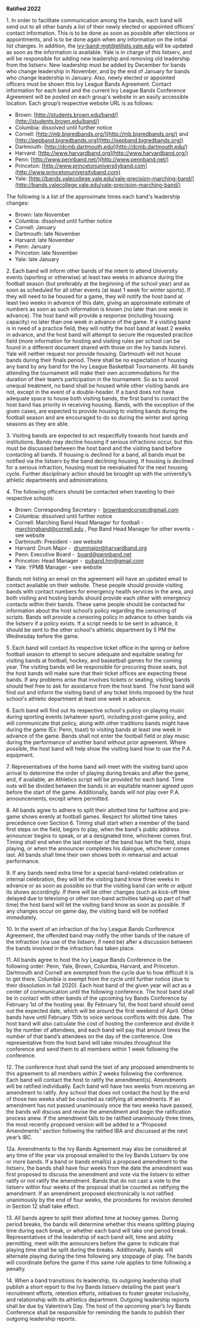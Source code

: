 **Ratified 2022**

1\. In order to facilitate communication among the bands, each band will send out to all other bands a list of their newly elected or appointed officers’ contact information. This is to be done as soon as possible after elections or appointments, and is to be done again when any information on the initial list changes. In addition, the [ivy-band-mgt@elilists.yale.edu](mailto:ivy-band-mgt@elilists.yale.edu) will be updated as soon as the information is available. Yale is in charge of this listserv, and will be responsible for adding new leadership and removing old leadership from the listserv. New leadership must be added by December for bands who change leadership in November, and by the end of January for bands who change leadership in January. Also, newly elected or appointed officers must be shown this Ivy League Bands Agreement. Contact information for each band and the current Ivy League Bands Conference Agreement will be posted on each group's website in an easily accessible location. Each group’s respective website URL is as follows:

- Brown: [http://students.brown.edu/band/](http://students.brown.edu/band/)
- Columbia: dissolved until further notice
- Cornell: [http://mb.bigredbands.org/](http://mb.bigredbands.org/) and [http://pepband.bigredbands.org](http://pepband.bigredbands.org/)
- Dartmouth: [http://dcmb.dartmouth.edu](http://dcmb.dartmouth.edu/)
- Harvard: [http://www.harvardband.org](http://www.harvardband.org/)
- Penn: [http://www.pennband.net/](http://www.pennband.net/)
- Princeton: [http://www.princetonuniversityband.com](http://www.princetonuniversityband.com)
- Yale: [http://bands.yalecollege.yale.edu/yale-precision-marching-band/](http://bands.yalecollege.yale.edu/yale-precision-marching-band/)

The following is a list of the approximate times each band's leadership changes:

- Brown: late November
- Columbia: dissolved until further notice
- Cornell: January
- Dartmouth: late November
- Harvard: late November
- Penn: January
- Princeton: late November
- Yale: late January

2\. Each band will inform other bands of the intent to attend University events (sporting or otherwise) at least two weeks in advance during the football season (but preferably at the beginning of the school year) and as soon as scheduled for all other events (at least 1 week for winter sports). If they will need to be housed for a game, they will notify the host band at least two weeks in advance of this date, giving an approximate estimate of numbers as soon as such information is known (no later than one week in advance). The host band will provide a response (including housing capacity) no later than one week in advance of the game. If a visiting band is in need of a practice field, they will notify the host band at least 2 weeks in advance, and the host band will attempt to secure the requested practice field (more information for hosting and visiting rules per school can be found in a different document shared with those on the Ivy bands listsrv). Yale will neither request nor provide housing. Dartmouth will not house bands during their finals period. There shall be no expectation of housing any band by any band for the Ivy League Basketball Tournaments. All bands attending the tournament will make their own accommodations for the duration of their team’s participation in the tournament. So as to avoid unequal treatment, no band shall be housed while other visiting bands are not, except in the event of a double-header. If a band does not have adequate space to house both visiting bands, the first band to contact the host band has priority in receiving housing. Bands, with the exception of the given cases, are expected to provide housing to visiting bands during the football season and are encouraged to do so during the winter and spring seasons as they are able.

3\. Visiting bands are expected to act respectfully towards host bands and institutions. Bands may decline housing if serious infractions occur, but this must be discussed between the host band and the visiting band before contacting all bands. If housing is declined for a band, all bands must be notified via the listserv by the band declining housing. If housing is declined for a serious infraction, housing must be reevaluated for the next housing cycle. Further disciplinary action should be brought up with the university’s athletic departments and administrations.

4\. The following officers should be contacted when traveling to their respective schools:

- Brown: Corresponding Secretary -  [brownbandcorsec@gmail.com](mailto:brownbandcorsec@gmail.com)
- Columbia: dissolved until further notice
- Cornell: Marching Band Head Manager for football -  [marchingband@cornell.edu](mailto:marchingband@cornell.edu) , Pep Band Head Manager for other events - see website
- Dartmouth: President - see website
- Harvard: Drum Major -  [drummajor@harvardband.org](mailto:drummajor@harvardband.org)
- Penn: Executive Board -  [board@pennband.net](mailto:board@pennband.net)
- Princeton: Head Manager -  [puband.hm@gmail.com](mailto:puband.hm@gmail.com)
- Yale: YPMB Manager - see website

Bands not listing an email on the agreement will have an updated email to contact available on their website. These people should provide visiting bands with contact numbers for emergency health services in the area, and both visiting and hosting bands should provide each other with emergency contacts within their bands. These same people should be contacted for information about the host school’s policy regarding the censoring of scripts. Bands will provide a censoring policy in advance to other bands via the listserv if a policy exists. If a script needs to be sent in advance, it should be sent to the other school's athletic department by 5 PM the Wednesday before the game.

5\. Each band will contact its respective ticket office in the spring or before football season to attempt to secure adequate and equitable seating for visiting bands at football, hockey, and basketball games for the coming year. The visiting bands will be responsible for procuring those seats, but the host bands will make sure that their ticket offices are expecting these bands. If any problems arise that involves tickets or seating, visiting bands should feel free to ask for assistance from the host band. The host band will find out and inform the visiting band of any ticket limits imposed by the host school's athletic department at least one week in advance.

6\. Each band will find out its respective school's policy on playing music during sporting events (whatever sport), including post-game policy, and will communicate that policy, along with other traditions bands might have during the game (Ex: Penn, toast) to visiting bands at least one week in advance of the game. Bands shall not enter the football field or play music during the performance of another band without prior agreement. Where possible, the host band will help show the visiting band how to use the P.A. equipment.

7\. Representatives of the home band will meet with the visiting band upon arrival to determine the order of playing during breaks and after the game, and, if available, an Athletics script will be provided for each band. Time outs will be divided between the bands in an equitable manner agreed upon before the start of the game. Additionally, bands will not play over P.A. announcements, except where permitted.

8\. All bands agree to adhere to split their allotted time for halftime and pre-game shows evenly at football games. Respect for allotted time takes precedence over Section 6. Timing shall start when a member of the band first steps on the field, begins to play, when the band's public address announcer begins to speak, or at a designated time, whichever comes first. Timing shall end when the last member of the band has left the field, stops playing, or when the announcer completes his dialogue, whichever comes last. All bands shall time their own shows both in rehearsal and actual performance.

9\. If any bands need extra time for a special band-related celebration or internal celebration, they will let the visiting band know three weeks in advance or as soon as possible so that the visiting band can write or adjust its shows accordingly. If there will be other changes (such as kick-off time delayed due to televising or other non-band activities taking up part of half time) the host band will let the visiting band know as soon as possible. If any changes occur on game day, the visiting band will be notified immediately.

10\. In the event of an infraction of the Ivy League Bands Conference Agreement, the offended band may notify the other bands of the nature of the infraction (via use of the listserv, if need be) after a discussion between the bands involved in the infraction has taken place.

11\. All bands agree to host the Ivy League Bands Conference in the following order: Penn, Yale, Brown, Columbia, Harvard, and Princeton. Dartmouth and Cornell are exempted from the cycle due to how difficult it is to get there. Columbia is exempt from the cycle until further notice (due to their dissolution in fall 2020). Each host band of the given year will act as a center of communication until the following conference. The host band shall be in contact with other bands of the upcoming Ivy Bands Conference by February 1st of the hosting year. By February 1st, the host band should send out the expected date, which will be around the first weekend of April. Other bands have until February 15th to voice serious conflicts with this date. The host band will also calculate the cost of hosting the conference and divide it by the number of attendees, and each band will pay that amount times the number of that band’s attendees on the day of the conference. One representative from the host band will take minutes throughout the conference and send them to all members within 1 week following the conference.

12\. The conference host shall send the text of any proposed amendments to this agreement to all members within 2 weeks following the conference. Each band will contact the host to ratify the amendment(s). Amendments will be ratified individually. Each band will have two weeks from receiving an amendment to ratify. Any school that does not contact the host by the end of those two weeks shall be counted as ratifying all amendments. If an amendment has not passed unanimously once the two weeks have passed, the bands will discuss and revise the amendment and begin the ratification process anew. If the amendment fails to be ratified unanimously three times, the most recently proposed version will be added to a “Proposed Amendments” section following the ratified IBA and discussed at the next year’s IBC.

12a. Amendments to the Ivy Bands Agreement may also be considered at any time of the year via proposal emailed to the Ivy Bands Listserv by one or more bands. If a band or bands email(s) a proposed amendment to the listserv, the bands shall have four weeks from the date the amendment was first proposed to discuss the amendment and vote via the listserv to either ratify or not ratify the amendment. Bands that do not cast a vote to the listserv within four weeks of the proposal shall be counted as ratifying the amendment. If an amendment proposed electronically is not ratified unanimously by the end of four weeks, the procedures for revision denoted in Section 12 shall take effect.

13\. All bands agree to split their allotted time at hockey games. During period breaks, the bands will determine whether this means splitting playing time during each break, or whether each band will take one period break. Representatives of the leadership of each band will, time and ability permitting, meet with the announcers before the game to indicate that playing time shall be split during the breaks. Additionally, bands will alternate playing during the time following any stoppage of play. The bands will coordinate before the game if this same rule applies to time following a penalty.

14\. When a band transitions its leadership, its outgoing leadership shall publish a short report to the Ivy Bands listserv detailing the past year’s recruitment efforts, retention efforts, initiatives to foster greater inclusivity, and relationship with its athletics department. Outgoing leadership reports shall be due by Valentine’s Day. The host of the upcoming year’s Ivy Bands Conference shall be responsible for reminding the bands to publish their outgoing leadership reports.
